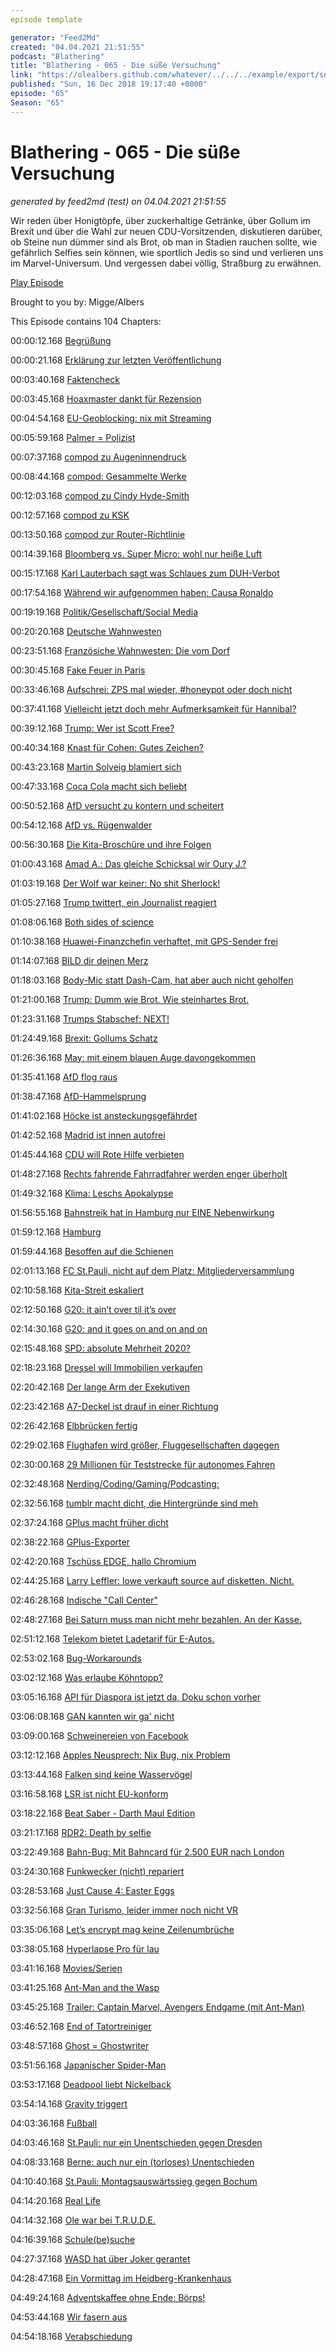 ```yaml
---
episode template

generator: "Feed2Md"
created: "04.04.2021 21:51:55"
podcast: "Blathering"
title: "Blathering - 065 - Die süße Versuchung"
link: "https://olealbers.github.com/whatever/../../../example/export/seasons/3/2018/12/Blathering - 065 - Die süße Versuchung.md"
published: "Sun, 16 Dec 2018 19:17:40 +0000"
episode: "65"
Season: "65"
---
```


# Blathering - 065 - Die süße Versuchung
_generated by feed2md (test) on 04.04.2021 21:51:55_

Wir reden über Honigtöpfe, über zuckerhaltige Getränke, über Gollum im Brexit und über die Wahl zur neuen CDU-Vorsitzenden, diskutieren darüber, ob Steine nun dümmer sind als Brot, ob man in Stadien rauchen sollte, wie gefährlich Selfies sein können, wie sportlich Jedis so sind und verlieren uns im Marvel-Universum. Und vergessen dabei völlig, Straßburg zu erwähnen.

[Play Episode](https://www.blathering.de/podlove/file/633/s/feed/c/mp3/blathering_065.mp3)

Brought to you by: Migge/Albers

This Episode contains 104 Chapters:


00:00:12.168 [Begrüßung]()

00:00:21.168 [Erklärung zur letzten Veröffentlichung](https://auphonic.com/)

00:03:40.168 [Faktencheck]()

00:03:45.168 [Hoaxmaster dankt für Rezension](https://twitter.com/AlexHoaxmaster/status/1069656311065927680)

00:04:54.168 [EU-Geoblocking: nix mit Streaming](https://www.deutschlandfunk.de/geoblocking-eingeschraenkt-gleiche-online-preise-fuer-alle.769.de.html?dram:article_id=434057)

00:05:59.168 [Palmer = Polizist](https://twitter.com/tmigge/status/1069536110894821376)

00:07:37.168 [compod zu Augeninnendruck](https://de.wikipedia.org/wiki/Augeninnendruck)

00:08:44.168 [compod: Gesammelte Werke](https://www.bibleserver.com/text/EU/Matth%C3%A4us7)

00:12:03.168 [compod zu Cindy Hyde-Smith](https://en.wikipedia.org/wiki/2018_United_States_Senate_special_election_in_Mississippi)

00:12:57.168 [compod zu KSK](https://www.welt.de/kultur/article152080487/Wie-das-Deppenleerzeichen-den-Bindestrich-bedroht.html)

00:13:50.168 [compod zur Router-Richtlinie](https://www.heise.de/security/meldung/Grossstoerung-bei-der-Telekom-Angreifer-nutzten-Luecke-und-Botnetz-Code-3507088.html)

00:14:39.168 [Bloomberg vs. Super Micro: wohl nur heiße Luft](https://www.zdnet.de/88349465/externe-ermittler-finden-keine-hintertueren-in-chips-von-super-micro/)

00:15:17.168 [Karl Lauterbach sagt was Schlaues zum DUH-Verbot](https://twitter.com/stammtischphilo/status/1072599738770472972)

00:17:54.168 [Während wir aufgenommen haben: Causa Ronaldo](http://www.spiegel.de/sport/fussball/cristiano-ronaldo-neue-details-widersprechen-behauptungen-seiner-anwaelte-a-1241286.html)

00:19:19.168 [Politik/Gesellschaft/Social Media]()

00:20:20.168 [Deutsche Wahnwesten](https://wrint.de/2018/12/02/wr888-gelbe-wahnwesten/)

00:23:51.168 [Französiche Wahnwesten: Die vom Dorf](https://www.kuechenstud.io/lagedernation/2018/12/11/ldn121-cdu-parteitag-digitalpakt-schule-it-sicherheitsluecken-brexit-frankreich-jemen/?t=1:10:18,1:36:21)

00:30:45.168 [Fake Feuer in Paris](https://twitter.com/AFPFactCheck/status/1072576055783944193)

00:33:46.168 [Aufschrei: ZPS mal wieder, #honeypot oder doch nicht](https://t3n.de/news/zentrum-fuer-politische-1130934/)

00:37:41.168 [Vielleicht jetzt doch mehr Aufmerksamkeit für Hannibal?](https://www.taz.de/Rechtsextreme-in-der-Bundeswehr/!5551286/)

00:39:12.168 [Trump: Wer ist Scott Free?](https://www.thedailybeast.com/trump-cohen-deserves-prison-family-getting-off-scott-free)

00:40:34.168 [Knast für Cohen: Gutes Zeichen?](http://www.taz.de/!5558626/)

00:43:23.168 [Martin Solveig blamiert sich](https://twitter.com/tmigge/status/1069874330941734912)

00:47:33.168 [Coca Cola macht sich beliebt](https://taz.de/!5556472/)

00:50:52.168 [AfD versucht zu kontern und scheitert](https://www.volksverpetzer.de/social-media/fritz-kola/)

00:54:12.168 [AfD vs. Rügenwalder](http://www.lvz.de/Region/Markkleeberg/AfD-Sprecher-beschwert-sich-ueber-Afrikaner-im-Ruegenwalder-Spot)

00:56:30.168 [Die Kita-Broschüre und ihre Folgen](https://uebermedien.de/33573/danach-sind-wir-ersoffen-im-hass/)

01:00:43.168 [Amad A.: Das gleiche Schicksal wir Oury J.?](https://presse.wdr.de/plounge/tv/das_erste/2018/12/20181206_monitor.html)

01:03:19.168 [Der Wolf war keiner: No shit Sherlock!](http://www.spiegel.de/wissenschaft/natur/wolfs-biss-von-steinfeld-dna-test-negativ-a-1241923.html)

01:05:27.168 [Trump twittert, ein Journalist reagiert](https://threadreaderapp.com/thread/1070898889757212672.html)

01:08:06.168 [Both sides of science](https://www.newsweek.com/kelly-craft-new-us-ambassador-canada-climate-change-stance-both-sides-science-1248596)

01:10:38.168 [Huawei-Finanzchefin verhaftet, mit GPS-Sender frei](https://www.tagesschau.de/ausland/huawei-meng-103.html)

01:14:07.168 [BILD dir deinen Merz](https://www.taz.de/!5552019/)

01:18:03.168 [Body-Mic statt Dash-Cam, hat aber auch nicht geholfen](https://osthessen-news.de/template/beitrag/amp.php?id=11605968)

01:21:00.168 [Trump: Dumm wie Brot. Wie steinhartes Brot.](https://twitter.com/tmigge/status/1071150344942567424)

01:23:31.168 [Trumps Stabschef: NEXT!](https://www.tagesschau.de/ausland/ayers-trump-101.html)

01:24:49.168 [Brexit: Gollums Schatz](https://twitter.com/ishaantharoor/status/1072230353983733761)

01:26:36.168 [May: mit einem blauen Auge davongekommen](https://www.t-online.de/nachrichten/ausland/eu/id_84936754/theresa-may-nach-misstrauensvotum-muessen-nun-mit-brexit-weitermachen-.html)

01:35:41.168 [AfD flog raus](https://www.swr.de/swraktuell/baden-wuerttemberg/Eklat-in-Sitzung-AfD-Abgeordneter-Raepple-von-Polizei-aus-Landtag-gefuehrt,raepple-tumulte-landtag-100.html)

01:38:47.168 [AfD-Hammelsprung](https://twitter.com/ZDFheute/status/1073667944578736129)

01:41:02.168 [Höcke ist ansteckungsgefährdet](https://www.tagesschau.de/inland/hoecke-149.html)

01:42:52.168 [Madrid ist innen autofrei](https://www.deutschlandfunk.de/klimaschutz-madrid-schraenkt-den-stadtverkehr-ein.1773.de.html?dram:article_id=434649)

01:45:44.168 [CDU will Rote Hilfe verbieten](https://www.welt.de/politik/deutschland/article185495028/Rote-Hilfe-Jusos-kaempfen-fuer-Zukunft-des-Vereins.html)

01:48:27.168 [Rechts fahrende Fahrradfahrer werden enger überholt](https://www.tagesspiegel.de/berlin/projekt-radmesser-so-gefaehrlich-werden-radfahrer-in-berlin-ueberholt/23702706.html)

01:49:32.168 [Klima: Leschs Apokalypse](https://www.youtube.com/watch?v=6wLlWWp8Vcg)

01:56:55.168 [Bahnstreik hat in Hamburg nur EINE Nebenwirkung](https://twitter.com/stammtischphilo/status/1072404153119465472)

01:59:12.168 [Hamburg]()

01:59:44.168 [Besoffen auf die Schienen](http://www.spiegel.de/panorama/leute/hamburg-wandsbek-mann-vertraut-auf-navi-und-landet-im-gleisbett-a-1243275.html)

02:01:13.168 [FC St.Pauli, nicht auf dem Platz: Mitgliederversammlung](https://www.mopo.de/sport/fc-st-pauli/mit-afd-hintergrund--kurioser-antrag--viel-rauch-um-nichts-beim-fc-st--pauli-31698482)

02:10:58.168 [Kita-Streit eskaliert](http://www.spiegel.de/panorama/gesellschaft/hamburg-streit-um-dreirad-zwischen-kita-kindern-loest-polizeieinsatz-aus-a-1242175.html)

02:12:50.168 [G20: it ain’t over til it’s over](http://www.taz.de/Gericht-ruegt-Polizei-Hamburg/!5553310/)

02:14:30.168 [G20: and it goes on and on and on](http://www.kn-online.de/Nachrichten/Hamburg/G20-Ausschreitungen-Hamburger-Polizei-startet-neue-Oeffentlichkeitsfahndung)

02:15:48.168 [SPD: absolute Mehrheit 2020?](https://www.hamburg1.de/nachrichten/38439/SPD_strebt_absolute_Mehrheit_an.html)

02:18:23.168 [Dressel will Immobilien verkaufen](https://www.abendblatt.de/hamburg/article215959827/Wohnungskonzern-Vonovia-will-weniger-modernisieren.html)

02:20:42.168 [Der lange Arm der Exekutiven](https://www.presseportal.de/blaulicht/pm/6337/4136409)

02:23:42.168 [A7-Deckel ist drauf in einer Richtung](https://www.abendblatt.de/hamburg/article215975527/Erste-Autos-rollen-ab-morgen-durch-den-A7-Tunnel.html)

02:26:42.168 [Elbbrücken fertig](https://www.mopo.de/hamburg/u4-elbbruecken-die-neue-haltestelle-ist-fertig--31676666)

02:29:02.168 [Flughafen wird größer, Fluggesellschaften dagegen](https://www.ndr.de/nachrichten/hamburg/BUND-fordert-Ausbaustopp-am-Flughafen,flughhafen100.html)

02:30:00.168 [29 Millionen für Teststrecke für autonomes Fahren](https://www.hamburg.de/bwvi/medien/11923696/2018-12-03-bwvi-city-teststrecke/)

02:32:48.168 [Nerding/Coding/Gaming/Podcasting:]()

02:32:56.168 [tumblr macht dicht, die Hintergründe sind meh](https://www.vox.com/the-goods/2018/12/4/18126112/tumblr-porn-ban-verizon-ad-goals-sex-work-fandom)

02:37:24.168 [GPlus macht früher dicht](https://www.googlewatchblog.de/2018/12/googleplus-einstellung-neues-datenleck/)

02:38:22.168 [GPlus-Exporter](https://blog.friendsplus.me/export-google-plus-feeds-45926c925891)

02:42:20.168 [Tschüss EDGE, hallo Chromium](https://www.windowscentral.com/microsoft-building-chromium-powered-web-browser-windows-10)

02:44:25.168 [Larry Leffler: lowe verkauft source auf disketten. Nicht.](https://www.golem.de/news/quellcode-al-lowe-verkauft-disketten-mit-larry-1-auf-ebay-1812-138041.html)

02:46:28.168 [Indische "Call Center"](https://www.zdnet.de/88348595/nach-beschwerden-von-microsoft-indische-polizei-verhaftet-tech-support-betrueger/)

02:48:27.168 [Bei Saturn muss man nicht mehr bezahlen. An der Kasse.](https://www.noz.de/deutschland-welt/wirtschaft/artikel/1603384/saturn-testet-zahlungssystem-ohne-kasse)

02:51:12.168 [Telekom bietet Ladetarif für E-Autos.](http://www.areamobile.de/news/48713-telekom-bietet-ladetarif-fuer-elektroautos)

02:53:02.168 [Bug-Workarounds](https://de.wikipedia.org/wiki/Workaround)

03:02:12.168 [Was erlaube Köhntopp?](https://pluspora.com/posts/53fba7d0da920136b51a005056264835)

03:05:16.168 [API für Diaspora ist jetzt da, Doku schon vorher](https://de.wikipedia.org/wiki/Diaspora_(Software))

03:06:08.168 [GAN kannten wir ga' nicht](https://twitter.com/kcimc/status/1070440952987189248)

03:09:00.168 [Schweinereien von Facebook](https://www.faz.net/aktuell/wirtschaft/unternehmen/facebook-gab-firmen-wie-netflix-zugang-zu-nutzerdaten-15927176.html)

03:12:12.168 [Apples Neusprech: Nix Bug, nix Problem](https://www.heise.de/mac-and-i/meldung/Sprachregelung-im-Apple-Store-Keine-Abstuerze-Bugs-und-Probleme-4246627.html)

03:13:44.168 [Falken sind keine Wasservögel](https://www.heise.de/newsticker/meldung/Rueckschlag-fuer-SpaceX-Falcon-9-gestartet-erste-Stufe-faellt-ins-Meer-4243325.html)

03:16:58.168 [LSR ist nicht EU-konform](https://t3n.de/news/lsr-eugh-gutachter-1132825/)

03:18:22.168 [Beat Saber - Darth Maul Edition](https://twitter.com/tmigge/status/1071124919294021632)

03:21:17.168 [RDR2: Death by selfie](https://pluspora.com/posts/566447a0dd030136b52e005056264835)

03:22:49.168 [Bahn-Bug: Mit Bahncard für 2.500 EUR nach London](https://twitter.com/leitmedium/status/1071317399733981184)

03:24:30.168 [Funkwecker (nicht) repariert](https://twitter.com/tmigge/status/1072954513290657809)

03:28:53.168 [Just Cause 4: Easter Eggs](https://www.youtube.com/watch?v=cyT6Mwz9sps)

03:32:56.168 [Gran Turismo, leider immer noch nicht VR](https://www.youtube.com/watch?v=fCDLuwpASwA)

03:35:06.168 [Let’s encrypt mag keine Zeilenumbrüche](https://twitter.com/stammtischphilo/status/1072176341615816704)

03:38:05.168 [Hyperlapse Pro für lau](https://twitter.com/tmigge/status/1073267542679060480)

03:41:16.168 [Movies/Serien]()

03:41:25.168 [Ant-Man and the Wasp](https://de.wikipedia.org/wiki/Michelle_Pfeiffer)

03:45:25.168 [Trailer: Captain Marvel, Avengers Endgame (mit Ant-Man)](https://www.youtube.com/watch?v=L0d-hlXss_U)

03:46:52.168 [End of Tatortreiniger](https://www.abendblatt.de/hamburg/article215988195/Ende-fuer-den-Tatortreiniger.html)

03:48:57.168 [Ghost = Ghostwriter](https://pluspora.com/posts/237eafb0dd750136b532005056264835)

03:51:56.168 [Japanischer Spider-Man](https://twitter.com/stammtischphilo/status/1072622561215827968)

03:53:17.168 [Deadpool liebt Nickelback](https://www.youtube.com/watch?v=Q9UXGvg3VME)

03:54:14.168 [Gravity triggert](https://twitter.com/tmigge/status/1071857708117229568)

04:03:36.168 [Fußball]()

04:03:46.168 [St.Pauli: nur ein Unentschieden gegen Dresden](https://www.stefangroenveld.de/2018/transparente-verletzte-verletzende-transparente/)

04:08:33.168 [Berne: auch nur ein (torloses) Unentschieden]()

04:10:40.168 [St.Pauli: Montagsauswärtssieg gegen Bochum](https://www.fcstpauli.com/matches/2018-2019-16-vfl-bochum-1848-vs-fc-st-pauli/)

04:14:20.168 [Real Life]()

04:14:32.168 [Ole war bei T.R.U.D.E.](https://twitter.com/stammtischphilo/status/1070693887453339649)

04:16:39.168 [Schule(be)suche](https://de.wikipedia.org/wiki/Leistung_(Schule))

04:27:37.168 [WASD hat über Joker gerantet](https://twitter.com/stammtischphilo/status/1069308283696177157)

04:28:47.168 [Ein Vormittag im Heidberg-Krankenhaus](https://de.wikipedia.org/wiki/Asklepios_Klinik_Nord#Standort_Heidberg)

04:49:24.168 [Adventskaffee ohne Ende: Börps!](https://twitter.com/tmigge/status/1069239939601182720)

04:53:44.168 [Wir fasern aus]()

04:54:18.168 [Verabschiedung]()



